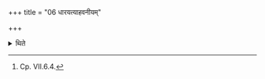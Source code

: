 +++
title = "06 धारयत्याहवनीयम्"

+++

<details><summary>थिते</summary>

6. He preserves the Āhavanīya (i.e. does not let it be extinguished).[^1]  

[^1]: Cp. VII.6.4.
</details>
